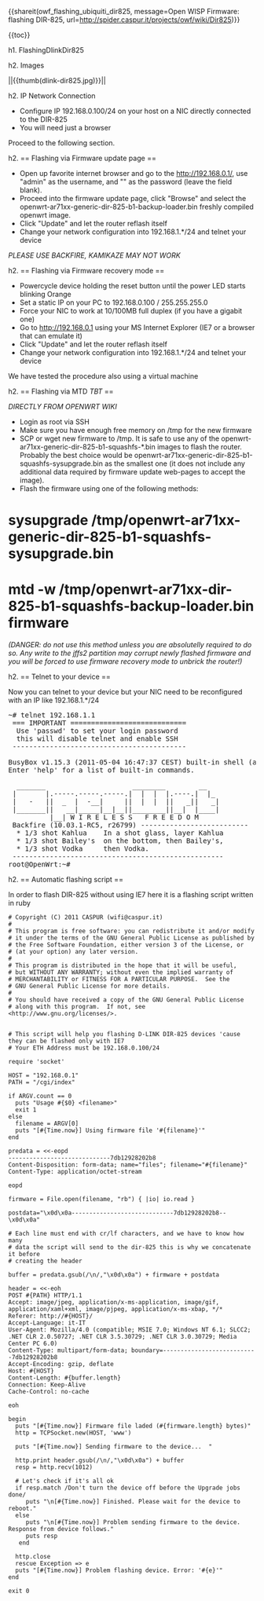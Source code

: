 {{shareit(owf_flashing_ubiquiti_dir825, message=Open WISP Firmware: flashing DIR-825, url=http://spider.caspur.it/projects/owf/wiki/Dir825)}}

{{toc}}

h1. FlashingDlinkDir825

h2. Images

||{{thumb(dlink-dir825.jpg)}}||

h2. IP Network Connection

* Configure IP 192.168.0.100/24 on your host on a NIC directly connected to the DIR-825
* You will need just a browser 

Proceed to the following section.

h2. == Flashing via Firmware update page ==

* Open up favorite internet browser and go to the http://192.168.0.1/, use "admin" as the username, and "" as the password (leave the field blank).
* Proceed into the firmware update page, click "Browse" and select the openwrt-ar71xx-generic-dir-825-b1-backup-loader.bin freshly compiled openwrt image.
* Click "Update" and let the router reflash itself
* Change your network configuration into 192.168.1.*/24 and telnet your device

*PLEASE USE BACKFIRE, KAMIKAZE MAY NOT WORK*

h2. == Flashing via Firmware recovery mode ==

* Powercycle device holding the reset button until the power LED starts blinking Orange
* Set a static IP on your PC to 192.168.0.100 / 255.255.255.0
* Force your NIC to work at 10/100MB full duplex (if you have a gigabit one)
* Go to http://192.168.0.1 using your MS Internet Explorer (IE7 or a browser that can emulate it)
* Click "Update" and let the router reflash itself
* Change your network configuration into 192.168.1.*/24 and telnet your device

We have tested the procedure also using a virtual machine 

h2. == Flashing via MTD *TBT* ==

*DIRECTLY FROM OPENWRT WIKI*

* Login as root via SSH
* Make sure you have enough free memory on /tmp for the new firmware
* SCP or wget new firmware to /tmp. It is safe to use any of the openwrt-ar71xx-generic-dir-825-b1-squashfs-*.bin images to flash the router. Probably the best choice would be openwrt-ar71xx-generic-dir-825-b1-squashfs-sysupgrade.bin as the smallest one (it does not include any additional data required by firmware update web-pages to accept the image).
* Flash the firmware using one of the following methods:
# sysupgrade /tmp/openwrt-ar71xx-generic-dir-825-b1-squashfs-sysupgrade.bin
# mtd -w /tmp/openwrt-ar71xx-dir-825-b1-squashfs-backup-loader.bin firmware
 *(DANGER: do not use this method unless you are absolutelly required to do so. Any write to the jffs2 partition may corrupt newly flashed firmware and you will be forced to use firmware recovery mode to unbrick the router!)*

h2. == Telnet to your device == 

Now you can telnet to your device but your NIC need to be reconfigured with an IP like 192.168.1.*/24 

<pre>
~# telnet 192.168.1.1
 === IMPORTANT ============================
  Use 'passwd' to set your login password
  this will disable telnet and enable SSH
 ------------------------------------------

BusyBox v1.15.3 (2011-05-04 16:47:37 CEST) built-in shell (ash)
Enter 'help' for a list of built-in commands.

  _______                     ________        __
 |       |.-----.-----.-----.|  |  |  |.----.|  |_
 |   -   ||  _  |  -__|     ||  |  |  ||   _||   _|
 |_______||   __|_____|__|__||________||__|  |____|
          |__| W I R E L E S S   F R E E D O M
 Backfire (10.03.1-RC5, r26799) --------------------------
  * 1/3 shot Kahlua    In a shot glass, layer Kahlua
  * 1/3 shot Bailey's  on the bottom, then Bailey's,
  * 1/3 shot Vodka     then Vodka.
 ---------------------------------------------------
root@OpenWrt:~#
</pre>

h2. == Automatic flashing script == 


In order to flash DIR-825 without using IE7 here it is a flashing script written in ruby

```
# Copyright (C) 2011 CASPUR (wifi@caspur.it)
#
# This program is free software: you can redistribute it and/or modify
# it under the terms of the GNU General Public License as published by
# the Free Software Foundation, either version 3 of the License, or
# (at your option) any later version.
#
# This program is distributed in the hope that it will be useful,
# but WITHOUT ANY WARRANTY; without even the implied warranty of
# MERCHANTABILITY or FITNESS FOR A PARTICULAR PURPOSE.  See the
# GNU General Public License for more details.
#
# You should have received a copy of the GNU General Public License
# along with this program.  If not, see <http://www.gnu.org/licenses/>.


# This script will help you flashing D-LINK DIR-825 devices 'cause  they can be flashed only with IE7
# Your ETH Address must be 192.168.0.100/24

require 'socket'

HOST = "192.168.0.1"
PATH = "/cgi/index"

if ARGV.count == 0
  puts "Usage #{$0} <filename>"
  exit 1
else
  filename = ARGV[0]
  puts "[#{Time.now}] Using firmware file '#{filename}'"
end

predata = <<-eopd
-----------------------------7db12928202b8
Content-Disposition: form-data; name="files"; filename="#{filename}"
Content-Type: application/octet-stream

eopd

firmware = File.open(filename, "rb") { |io| io.read }

postdata="\x0d\x0a-----------------------------7db12928202b8--\x0d\x0a"

# Each line must end with cr/lf characters, and we have to know how many 
# data the script will send to the dir-825 this is why we concatenate it before
# creating the header

buffer = predata.gsub(/\n/,"\x0d\x0a") + firmware + postdata

header = <<-eoh
POST #{PATH} HTTP/1.1
Accept: image/jpeg, application/x-ms-application, image/gif, application/xaml+xml, image/pjpeg, application/x-ms-xbap, */*
Referer: http://#{HOST}/
Accept-Language: it-IT
User-Agent: Mozilla/4.0 (compatible; MSIE 7.0; Windows NT 6.1; SLCC2; .NET CLR 2.0.50727; .NET CLR 3.5.30729; .NET CLR 3.0.30729; Media Center PC 6.0)
Content-Type: multipart/form-data; boundary=---------------------------7db12928202b8
Accept-Encoding: gzip, deflate
Host: #{HOST}
Content-Length: #{buffer.length}
Connection: Keep-Alive
Cache-Control: no-cache

eoh

begin
  puts "[#{Time.now}] Firmware file laded (#{firmware.length} bytes)"
  http = TCPSocket.new(HOST, 'www')

  puts "[#{Time.now}] Sending firmware to the device...  "

  http.print header.gsub(/\n/,"\x0d\x0a") + buffer
  resp = http.recv(1012)

  # Let's check if it's all ok
  if resp.match /Don't turn the device off before the Upgrade jobs done/
     puts "\n[#{Time.now}] Finished. Please wait for the device to reboot."
  else
     puts "\n[#{Time.now}] Problem sending firmware to the device. Response from device follows."
     puts resp
   end

  http.close
  rescue Exception => e
  puts "[#{Time.now}] Problem flashing device. Error: '#{e}'"
end

exit 0
```
